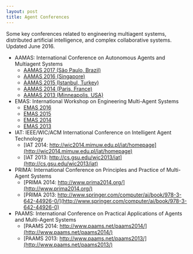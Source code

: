 ```yaml
---
layout: post
title: Agent Conferences
---
```


Some key conferences related to engineering multiagent systems, distributed artificial intelligence, and complex collaborative systems. Updated June 2016.

*   AAMAS: International Conference on Autonomous Agents and Multiagent Systems
    *   [AAMAS 2017 (São Paulo, Brazil)](http://www.aamas2017.org/)
    *   [AAMAS 2016 (Singapore)](http://sis.smu.edu.sg/aamas2016)
    *   [AAMAS 2015 (Istanbul, Turkey)](http://www.aamas2015.com/)
    *   [AAMAS 2014 (Paris, France)](http://aamas2014.lip6.fr/)
    *   [AAMAS 2013 (Minneapolis, USA)](http://aamas2013.cs.umn.edu/)
*   EMAS: International Workshop on Engineering Multi-Agent Systems
    *   [EMAS 2016](http://www.utdmavs.org/emas2016/)
    *   [EMAS 2015](http://www.di.unito.it/~baldoni/EMAS2015/)
    *   [EMAS 2014](http://emas14.wordpress.com/)
    *   [EMAS 2013](http://www.springer.com/computer/ai/book/978-3-642-45342-7)
*   IAT: IEEE/WIC/ACM International Conference on Intelligent Agent Technology
    *   [IAT 2014: http://wic2014.mimuw.edu.pl/iat/homepage](http://wic2014.mimuw.edu.pl/iat/homepage)
    *   [IAT 2013: http://cs.gsu.edu/wic2013/iat](http://cs.gsu.edu/wic2013/iat)
*   PRIMA: International Conference on Principles and Practice of Multi-Agent Systems
    *   [PRIMA 2014: http://www.prima2014.org/](http://www.prima2014.org/)
    *   [PRIMA 2013: http://www.springer.com/computer/ai/book/978-3-642-44926-0/](http://www.springer.com/computer/ai/book/978-3-642-44926-0)
*   PAAMS: International Conference on Practical Applications of Agents and Multi-Agent Systems
    *   [PAAMS 2014: http://www.paams.net/paams2014/](http://www.paams.net/paams2014/)
    *   [PAAMS 2013: http://www.paams.net/paams2013/](http://www.paams.net/paams2013/)

